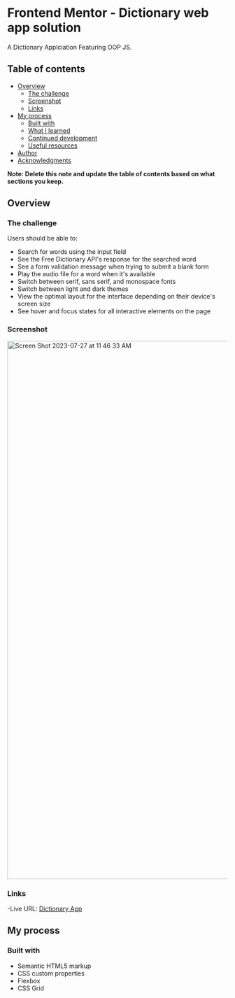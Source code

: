 # Frontend Mentor - Dictionary web app solution

A Dictionary Applciation Featuring OOP JS. 

## Table of contents

- [Overview](#overview)
  - [The challenge](#the-challenge)
  - [Screenshot](#screenshot)
  - [Links](#links)
- [My process](#my-process)
  - [Built with](#built-with)
  - [What I learned](#what-i-learned)
  - [Continued development](#continued-development)
  - [Useful resources](#useful-resources)
- [Author](#author)
- [Acknowledgments](#acknowledgments)

**Note: Delete this note and update the table of contents based on what sections you keep.**

## Overview

### The challenge

Users should be able to:

- Search for words using the input field
- See the Free Dictionary API's response for the searched word
- See a form validation message when trying to submit a blank form
- Play the audio file for a word when it's available
- Switch between serif, sans serif, and monospace fonts
- Switch between light and dark themes
- View the optimal layout for the interface depending on their device's screen size
- See hover and focus states for all interactive elements on the page
  
### Screenshot
<img width="1231" alt="Screen Shot 2023-07-27 at 11 46 33 AM" src="https://github.com/Arkitecth/dictionary-app/assets/65973967/26569797-6ccc-4675-97ce-9acd75552b39">

### Links

-Live URL: [Dictionary App](https://arkitecth.github.io/dictionary-app/)

## My process

### Built with

- Semantic HTML5 markup
- CSS custom properties
- Flexbox
- CSS Grid

